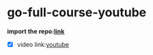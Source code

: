 # go-full-course-youtube

**import the repo:[link](https://gitlab.com/nanuchi/go-full-course-youtube)**
- [x] video link:[youtube](https://youtu.be/yyUHQIec83I)
